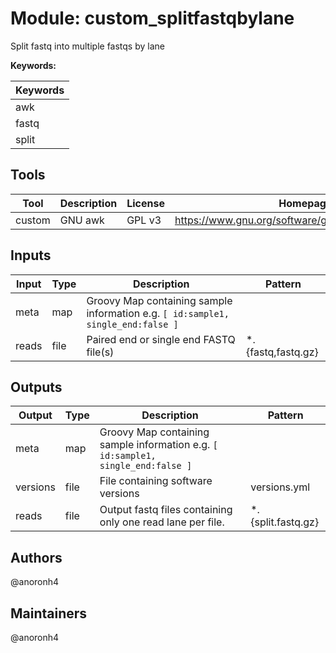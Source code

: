 # Module: custom_splitfastqbylane

Split fastq into multiple fastqs by lane

**Keywords:**

| Keywords |
|----------|
| awk |
| fastq |
| split |

## Tools

| Tool | Description | License | Homepage |
|------|-------------|---------|----------|
| custom | GNU awk | GPL v3 | https://www.gnu.org/software/gawk/manual/gawk.html |

## Inputs

| Input | Type | Description | Pattern |
|-------|------|-------------|---------|
| meta | map | Groovy Map containing sample information e.g. `[ id:sample1, single_end:false ]`  |  |
| reads | file | Paired end or single end FASTQ file(s) | *.{fastq,fastq.gz} |

## Outputs

| Output | Type | Description | Pattern |
|--------|------|-------------|---------|
| meta | map | Groovy Map containing sample information e.g. `[ id:sample1, single_end:false ]`  |  |
| versions | file | File containing software versions | versions.yml |
| reads | file | Output fastq files containing only one read lane per file. | *.{split.fastq.gz} |

## Authors

@anoronh4

## Maintainers

@anoronh4

